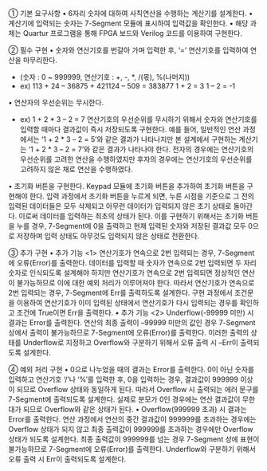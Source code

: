 ① 기본 요구사항
• 6자리 숫자에 대하여 사칙연산을 수행하는 계산기를 설계한다.
• 계산기에 입력되는 숫자는 7-Segment 모듈에 표시하여 입력값을 확인한다.
• 해당 과제는 Quartur 프로그램을 통해 FPGA 보드와 Verilog 코드를 이용하여 구현한다.

② 필수 구현
• 숫자와 연산기호를 번갈아 가며 입력한 후, ‘=’ 연산기호를 입력하여 연산을 마무리한다.
  - (숫자 : 0 ~ 999999, 연산기호 : +, -, *, /(몫), %(나머지))
  - ex) 113 + 24 – 36875 + 421124 – 509 = 383877
	1 + 2 = 3
	1 – 2 = -1

• 연산자의 우선순위는 무시한다.
  - ex) 1 + 2 * 3 – 2 = 7
연산기호의 우선순위를 무시하기 위해서 숫자와 연산기호를 입력할 때마다 결과값이 즉시 저장되도록 구현한다. 예를 들어, 일반적인 연산 과정에서는 ‘1 + 2 * 3 – 2 = 5’와 같은 결과가 나타나지만 본 설계에서 구현하는 계산기는 ‘1 + 2 * 3 – 2 = 7’와 같은 결과가 나타나야 한다. 전자의 경우에는 연산기호의 우선순위를 고려한 연산을 수행하였지만 후자의 경우에는 연산기호의 우선순위를 고려하지 않은 채로 연산을 수행하였다.

• 초기화 버튼을 구현한다.
Keypad 모듈에 초기화 버튼을 추가하여 초기화 버튼을 구현해야 한다. 입력 과정에서 초기화 버튼을 누르게 되면, 누른 시점을 기준으로 그 전의 입력된 데이터들은 모두 삭제되고 아무런 데이터가 입력되지 않은 초기 상태로 돌아간다. 이로써 데이터를 입력하는 최초의 상태가 된다. 이를 구현하기 위해서는 초기화 버튼을 누를 경우, 7-Segment에 0을 출력하고 현재 입력된 숫자와 저장된 결과값 모두 0으로 저장하며 입력 상태도 아무것도 입력되지 않은 상태로 전환한다. 

③ 추가 구현
• 추가 기능 <1> 
연산기호가 연속으로 2번 입력되는 경우, 7-Segment에 오류(Error)를 출력한다. 데이터를 입력할 때 숫자가 연속으로 2번 입력되면 두 자리 숫자로 인식되도록 설계해야 하지만 연산기호가 연속으로 2번 입력되면 정상적인 연산이 불가능하므로 이에 대한 예외 처리가 이루어져야 한다. 따라서 연산기호가 연속으로 2번 입력되는 경우, 7-Segment에 Err를 출력하도록 설계한다. 구현 과정에서 조건문을 이용하여 연산기호가 이미 입력된 상태에서 연산기호가 다시 입력되는 경우를 확인하고 조건에 True이면 Err을 출력한다.
• 추가 기능 <2> 
Underflow(-99999 미만) 시 결과는 Error를 출력한다. 연산의 최종 출력이 –99999 미만의 값인 경우 7-Segment 상에서 출력이 불가능하므로 7-Segment에 오류(Error)를 출력한다. 이러한 출력의 상태를 Underflow로 지정하고 Overflow와 구분하기 위해서 오류 출력 시 –Err이 출력되도록 설계한다. 

④ 예외 처리 구현
• 0으로 나누었을 때의 결과는 Error를 출력한다. 0이 아닌 숫자를 입력하고 연산기호 ‘/’나 ‘%’를 입력한 후, 0을 입력하는 경우, 결과값이 999999 이상이 되므로 Overflow 상태와 동일하게 된다. 따라서 Overflow 시 출력되는 에러 문구를 7-Segment에 출력되도록 설계한다. 실제로 분모가 0인 경우에는 연산 결과값이 무한대가 되므로 Overflow와 같은 상태가 된다.
• Overflow(999999 초과) 시 결과는 Error를 출력한다. 연산 과정에서 연산의 중간 결과값이 999999를 초과하는 경우에는 Overflow 상태가 되지 않고 최종 출력값이 999999를 초과하는 경우에만 Overflow 상태가 되도록 설계한다. 최종 출력값이 999999를 넘는 경우 7-Segment 상에 표현이 불가능하므로 7-Segment에 오류(Error)를 출력한다. Underflow와 구분하기 위해서 오류 출력 시 Err이 출력되도록 설계한다.